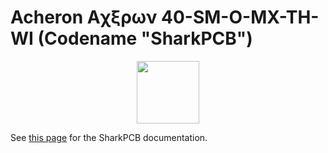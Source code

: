 ﻿# Acheron Aχξρων 40-SM-O-MX-TH-WI (Codename "SharkPCB")

<p align="center">
  <img align="middle" src="https://raw.githubusercontent.com/Gondolindrim/acheronLibrary/master/graphics/acheronLong.png"  width="100"> 
</p>

See [this page](https://gondolindrim.github.io/AcheronDocs/shark/shark.html) for the SharkPCB documentation.
